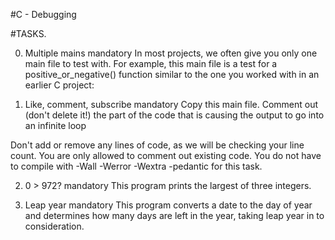 #C - Debugging

#TASKS.

0. Multiple mains mandatory
In most projects, we often give you only one main file to test with. For example, this main file is a test for a positive_or_negative() function similar to the one you worked with in an earlier C project:

1. Like, comment, subscribe mandatory
Copy this main file. Comment out (don't delete it!) the part of the code that is causing the output to go into an infinite loop

Don't add or remove any lines of code, as we will be checking your line count. You are only allowed to comment out existing code.
You do not have to compile with -Wall -Werror -Wextra -pedantic for this task.

2. 0 > 972?
mandatory
This program prints the largest of three integers.

3. Leap year mandatory
This program converts a date to the day of year and determines how many days are left in the year, taking leap year in to consideration.
